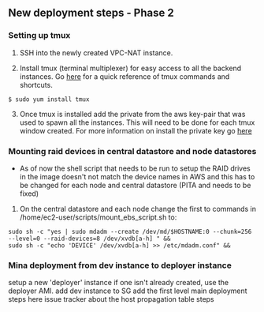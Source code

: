 New deployment steps - Phase 2
--------------------------

### Setting up tmux

1. SSH into the newly created VPC-NAT instance.

2. Install tmux (terminal multiplexer) for easy access to all the backend instances. Go [here](Documentation/tmux_quick_guide.md) for a quick reference of tmux commands and shortcuts.

  `$ sudo yum install tmux`

3. Once tmux is installed add the private from the aws key-pair that was used to spawn all the instances. This will need to be done for each tmux window created.  For more information on install the private key go [here](Documentation/installing_private_key_ec2.md)

### Mounting raid devices in central datastore and node datastores

  * As of now the shell script that needs to be run to setup the RAID drives in the image doesn't not match the device names in AWS and this has to be changed for each node and central datastore (PITA and needs to be fixed)

  1.  On the central datastore and each node change the first to commands in /home/ec2-user/scripts/mount_ebs_script.sh to:

  ```
  sudo sh -c "yes | sudo mdadm --create /dev/md/$HOSTNAME:0 --chunk=256 --level=0 --raid-devices=8 /dev/xvdb[a-h] " &&
  sudo sh -c "echo 'DEVICE' /dev/xvdb[a-h] >> /etc/mdadm.conf" &&
  ```
### Mina deployment from dev instance to deployer instance

setup a new 'deployer' instance if one isn't already created, use the deployer AMI.
add dev instance to SG
add the first level main deployment steps here
issue tracker about the host propagation table steps
